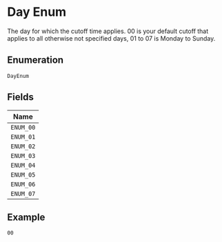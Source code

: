 
# Day Enum

The day for which the cutoff time applies. 00 is your default cutoff that applies to all otherwise not specified days, 01 to 07 is Monday to Sunday.

## Enumeration

`DayEnum`

## Fields

| Name |
|  --- |
| `ENUM_00` |
| `ENUM_01` |
| `ENUM_02` |
| `ENUM_03` |
| `ENUM_04` |
| `ENUM_05` |
| `ENUM_06` |
| `ENUM_07` |

## Example

```
00
```

